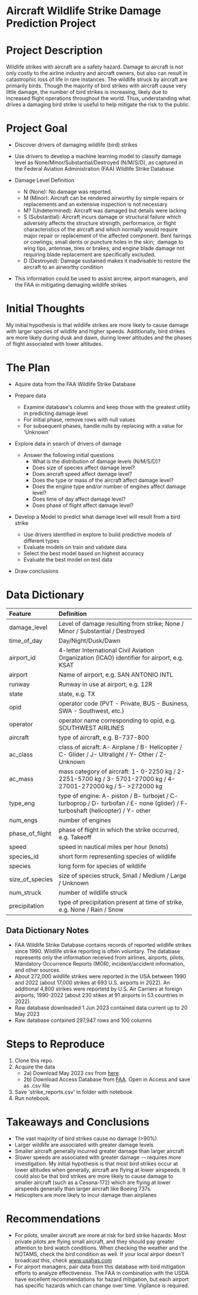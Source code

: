 # Aircraft Wildlife Strike Damage Prediction Project
 
# Project Description
 
Wildlife strikes with aircraft are a safety hazard. Damage to aircraft is not only costly to the airline industry and aircraft owners, but also can result in catastrophic loss of life in rare instances. The wildlife struck by aircraft are primarily birds. Though the majority of bird strikes with aircraft cause very little damage, the number of bird strikes is increasing, likely due to increased flight operations throughout the world. Thus, understanding what drives a damaging bird strike is useful to help mitigate the risk to the public.
 
# Project Goal
 
* Discover drivers of damaging wildlife (bird) strikes
* Use drivers to develop a machine learning model to classify damage level as None/Minor/Substantial/Destroyed (N/M/S/D), as captured in the Federal Aviation Administration (FAA) Wildlife Strike Database
* Damage Level Definition
    * N (None): No damage was reported. 
    * M (Minor): Aircraft can be rendered airworthy by simple repairs or replacements and an extensive inspection is not necessary
    * M? (Undetermined): Aircraft was damaged but details were lacking
    * S (Substantial): Aircraft incurs damage or structural failure which adversely affects the structure strength, performance, or flight characteristics of the aircraft and which normally would require major repair or replacement of the affected component. Bent fairings or cowlings; small dents or puncture holes in the skin;  damage to wing tips, antennae, tires or brakes; and engine blade damage not requiring blade replacement are specifically excluded.
    * D (Destroyed): Damage sustained makes it inadvisable to restore the aircraft to an airworthy condition

* This information could be used to assist aircrew, airport managers, and the FAA in mitigating damaging wildlife strikes
 
# Initial Thoughts
 
My initial hypothesis is that wildlife strikes are more likely to cause damage with larger species of wildlife and higher speeds. Additionally, bird strikes are more likely during dusk and dawn, during lower altitudes and the phases of flight associated with lower altitudes.
 
# The Plan
 
* Aquire data from the FAA Wildlife Strike Database
 
* Prepare data
    * Examine database's columns and keep those with the greatest utility in predicting damage level
    * For initial phase, remove rows with null values
    * For subsequent phases, handle nulls by replacing with a value for 'Unknown'
 
* Explore data in search of drivers of damage
   * Answer the following initial questions
       * What is the distribution of damage levels (N/M/S/D)?
       * Does size of species affect damage level?
       * Does aircraft speed affect damage level?
       * Does the type or mass of the aircraft affect damage level?
       * Does the engine type and/or number of engines affect damage level?
       * Does time of day affect damage level?
       * Does phase of flight affect damage level? 
      
* Develop a Model to predict what damage level will result from a bird strike
   * Use drivers identified in explore to build predictive models of different types
   * Evaluate models on train and validate data
   * Select the best model based on highest accuracy
   * Evaluate the best model on test data
 
* Draw conclusions
 
# Data Dictionary

| Feature | Definition |
|:--------|:-----------|
|damage_level| Level of damage resulting from strike; None / Minor / Substantial / Destroyed|
|time_of_day| Day/Night/Dusk/Dawn|
|airport_id| 4-letter International Civil Aviation Organization (ICAO) identifier for airport, e.g. KSAT|
|airport| Name of airport, e.g. SAN ANTONIO INTL|
|runway| Runway in use at airport, e.g. 12R|
|state| state, e.g. TX|
|opid| operator code (PVT - Private, BUS - Business, SWA - Southwest, etc.)|
|operator| operator name corresponding to opid, e.g. SOUTHWEST AIRLINES|
|aircraft| type of aircraft, e.g. B-737-800|
|ac_class| class of aicraft: A- Airplane / B- Helicopter / C- Glider / J- Ultralight / Y- Other / Z- Unknown|
|ac_mass| mass category of aircraft: 1- 0-2250 kg / 2- 2251-5700 kg / 3- 5701-27000 kg / 4- 27001-272000 kg / 5- >272000 kg|
|type_eng| type of engine: A- piston / B- turbojet / C- turboprop / D- turbofan / E- none (glider) / F- turboshaft (helicopter) / Y- other|
|num_engs| number of engines|
|phase_of_flight| phase of flight in which the strike occurred, e.g. Takeoff|
|speed| speed in nautical miles per hour (knots)|
|species_id| short form representing species of wildlife|
|species| long form for species of wildlife|
|size_of_species| size of species struck, Small / Medium / Large / Unknown|
|num_struck| number of wildlife struck|
|precipitation| type of precipitation present at time of strike, e.g. None / Rain / Snow|

## Data Dictionary Notes
* FAA Wildlife Strike Database contains records of reported wildlife strikes since 1990. Wildlife strike reporting is often voluntary. The database represents only the information received from airlines, airports, pilots, Mandatory Occurrence Reports (MOR), incident/accident information, and other sources.
* About 272,000 wildlife strikes were reported in the USA between 1990 and 2022 (about 17,000 strikes at 693 U.S. airports in 2022). An additional 4,800 strikes were reportetd by U.S. Air Carriers at foreign airports, 1990-2022 (about 230 stikes at 91 airports in 53 countries in 2022).
* Raw database downloaded 1 Jun 2023 contained data current up to 20 May 2023
* Raw database contained 297,947 rows and 100 columns

# Steps to Reproduce
1) Clone this repo.
2) Acquire the data
    - 2a) Download May 2023 csv from [here](https://drive.google.com/file/d/13Lee9Ux_FXOhzhHB2WfhPHQRYXUXOyYF/view?usp=sharing)
    - 2b) Download Access Database from [FAA](https://wildlife.faa.gov/search). Open in Access and save as .csv file
3) Save 'strike_reports.csv' in folder with notebook
4) Run notebook.
 
# Takeaways and Conclusions
* The vast majority of bird strikes cause no damage (>90%)
* Larger wildlife are associated with greater damage levels
* Smaller aircraft generally incurred greater damage than larger aircraft
* Slower speeds are associated with greater damage -- requires more investigation. My initial hypothesis is that most bird strikes occur at lower altitudes when generally, aircraft are flying at lower airspeeds. It could also be that bird strikes are more likely to cause damage to smaller aircraft (such as a Cessna-172) which are flying at lower airspeeds generally than larger aircraft like Boeing 737s.
* Helicopters are more likely to incur damage than airplanes
 
# Recommendations
* For pilots, smaller aircraft are more at risk for bird strike hazards. Most private pilots are flying small aircraft, and they should pay greater attention to bird watch conditions. When checking the weather and the NOTAMS, check the bird condition as well. If your local airpor doesn't broadcast this, check www.usahas.com
* For airport managers, pair data from this database with bird mitigation efforts to analyze effectiveness. The FAA in combination with the USDA have excellent recommendations for hazard mitigation, but each airport has specific hazards which can change over time. Vigilance is required.
